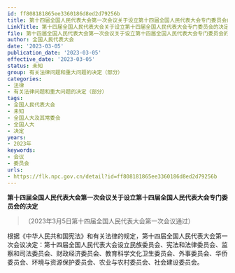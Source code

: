 ```yaml
---
id: ff808181865ee3360186d8ed2d79256b
title: 第十四届全国人民代表大会第一次会议关于设立第十四届全国人民代表大会专门委员会的决定
LinkTitle: 第十四届全国人民代表大会关于设立第十四届全国人民代表大会专门委员会的决定（2023）
file: 第十四届全国人民代表大会第一次会议关于设立第十四届全国人民代表大会专门委员会的决定_20230305_ff808181865ee3360186d8ed2d79256b.docx
author: 全国人民代表大会
date: '2023-03-05'
publication_date: '2023-03-05'
effective_date: '2023-03-05'
status: 未知
group: 有关法律问题和重大问题的决定（部分）
categories:
- 法律
- 有关法律问题和重大问题的决定（部分）
tags:
- 全国人民代表大会
- 未知
- 全国人大及其常委会
- 全国人大
- 决定
years:
- 2023年
keywords:
- 会议
- 委员会
urls:
- https://flk.npc.gov.cn/detail?id=ff808181865ee3360186d8ed2d79256b
---
```


**第十四届全国人民代表大会第一次会议关于设立第十四届全国人民代表大会专门委员会的决定**

> （2023年3月5日第十四届全国人民代表大会第一次会议通过）

根据《中华人民共和国宪法》和有关法律的规定，第十四届全国人民代表大会第一次会议决定：第十四届全国人民代表大会设立民族委员会、宪法和法律委员会、监察和司法委员会、财政经济委员会、教育科学文化卫生委员会、外事委员会、华侨委员会、环境与资源保护委员会、农业与农村委员会、社会建设委员会。
